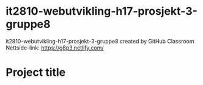 # it2810-webutvikling-h17-prosjekt-3-gruppe8
it2810-webutvikling-h17-prosjekt-3-gruppe8 created by GitHub Classroom
Nettside-link: https://g8p3.netlify.com/


# Project title
